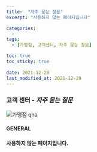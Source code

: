 ```yaml
---
title:  "자주 묻는 질문"
excerpt: "사용하지 않는 페이지입니다"

categories:
  - 
tags:
  - [가맹점, 고객센터, 자주 묻는 질문]

toc: true
toc_sticky: true
 
date: 2021-12-29
last_modified_at: 2021-12-29
---
```

### 고객 센터 - *자주 묻는 질문*
![가맹점 qna](https://user-images.githubusercontent.com/95394003/147629076-a37832c3-7276-400d-9995-339eb90fde29.jpeg)

#### GENERAL

#### 사용하지 않는 페이지입니다.

